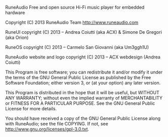 RuneAudio
Free and open source Hi-Fi music player for embedded hardware


 Copyright (C) 2013 RuneAudio Team
 http://www.runeaudio.com
 
 RuneUI
 copyright (C) 2013 – Andrea Coiutti (aka ACX) & Simone De Gregori (aka Orion)
 
 RuneOS
 copyright (C) 2013 – Carmelo San Giovanni (aka Um3ggh1U)
 
 RuneAudio website and logo
 copyright (C) 2013 – ACX webdesign (Andrea Coiutti)
 
 This Program is free software; you can redistribute it and/or modify
 it under the terms of the GNU General Public License as published by
 the Free Software Foundation; either version 3, or (at your option)
 any later version.
 
 This Program is distributed in the hope that it will be useful,
 but WITHOUT ANY WARRANTY; without even the implied warranty of
 MERCHANTABILITY or FITNESS FOR A PARTICULAR PURPOSE. See the
 GNU General Public License for more details.

 You should have received a copy of the GNU General Public License
 along with RuneAudio; see the file COPYING.  If not, see
 <http://www.gnu.org/licenses/gpl-3.0.txt>.

